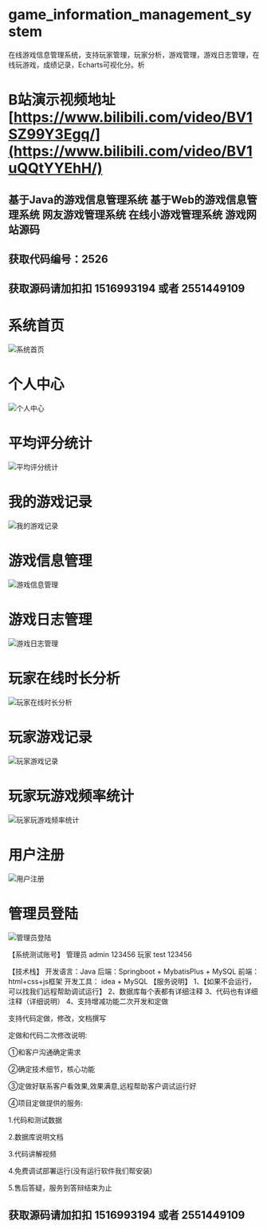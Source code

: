 # game_information_management_system
在线游戏信息管理系统，支持玩家管理，玩家分析，游戏管理，游戏日志管理，在线玩游戏，成绩记录，Echarts可视化分。析

# B站演示视频地址   [https://www.bilibili.com/video/BV1SZ99Y3Egq/](https://www.bilibili.com/video/BV1uQQtYYEhH/)

## 基于Java的游戏信息管理系统 基于Web的游戏信息管理系统 网友游戏管理系统 在线小游戏管理系统 游戏网站源码

## 获取代码编号：2526

## 获取源码请加扣扣 1516993194  或者  2551449109


# 系统首页
![系统首页](系统首页.png)


# 个人中心
![个人中心](个人中心.png)

# 平均评分统计
![平均评分统计](平均评分统计.png)

# 我的游戏记录
![我的游戏记录](我的游戏记录.png)

# 游戏信息管理
![游戏信息管理](游戏信息管理.png)

# 游戏日志管理
![游戏日志管理](游戏日志管理.png)

# 玩家在线时长分析
![玩家在线时长分析](玩家在线时长分析.png)

# 玩家游戏记录
![玩家游戏记录](玩家游戏记录.png)

# 玩家玩游戏频率统计
![玩家玩游戏频率统计](玩家玩游戏频率统计.png)

# 用户注册
![用户注册](用户注册.png)

# 管理员登陆
![管理员登陆](管理员登陆.png)


【系统测试账号】
    管理员 admin 123456
    玩家 test 123456

【技术栈】
    开发语言：Java
    后端：Springboot + MybatisPlus + MySQL
    前端：html+css+js框架
    开发工具： idea + MySQL
【服务说明】
    1、【如果不会运行，可以找我们远程帮助调试运行】
    2、数据库每个表都有详细注释
    3、代码也有详细注释（详细说明）
    4、支持增减功能二次开发和定做


支持代码定做，修改，文档撰写

定做和代码二次修改说明:

①和客户沟通确定需求

②确定技术细节，核心功能

③定做好联系客户看效果,效果满意,远程帮助客户调试运行好

④项目定做提供的服务:

1.代码和测试数据

2.数据库说明文档

3.代码讲解视频

4.免费调试部署运行(没有运行软件我们帮安装)

5.售后答疑，服务到答辩结束为止




## 获取源码请加扣扣 1516993194  或者  2551449109
